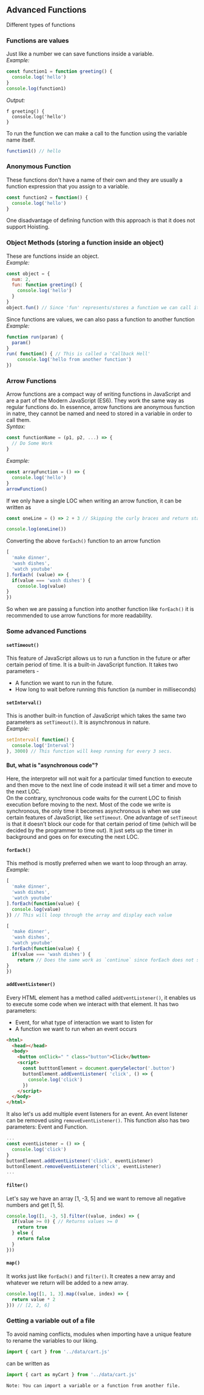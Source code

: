 ## Advanced Functions
Different types of functions
### Functions are values
Just like a number we can save functions inside a variable. <br />
_Example:_ 
```js
const function1 = function greeting() {
  console.log('hello')
}
console.log(function1)
```
_Output:_ 
```console
f greeting() {
  console.log('hello')
}
```
To run the function we can make a call to the function using the variable name itself.
```js
function1() // hello
```
### Anonymous Function
These functions don't have a name of their own and they are usually a function expression that you assign to a variable. <br />
```js
const function2 = function() {
  console.log('hello')
}
```
One disadvantage of defining function with this approach is that it does not support Hoisting.
### Object Methods (storing a function inside an object)
These are functions inside an object. <br />
_Example:_ 
```js
const object = {
  num: 2,
  fun: function greeting() {
    console.log('hello')
  }
}
object.fun() // Since 'fun' represents/stores a function we can call it
```
Since functions are values, we can also pass a function to another function
_Example:_ 
```js
function run(param) {
  param()
}
run( function() { // This is called a 'Callback Hell'
    console.log('hello from another function')
})
```

### Arrow Functions
Arrow functions are a compact way of writing functions in JavaScript and are a part of the Modern JavaScript (ES6). They work the same way as regular functions do. In essennce, arrow functions are anonymous function in natre, they cannot be named and need to stored in a variable in order to call them. <br />
_Syntax:_ 
```js
const functionName = (p1, p2, ...) => {
  // Do Some Work
}
```
_Example:_
```js
const arrayFunction = () => {
  console.log('hello')
}
arrowFunction()
```
If we only have a single LOC when writing an arrow function, it can be written as
```js
const oneLine = () => 2 + 3 // Skipping the curly braces and return statement

console.log(oneLine())
```
Converting the above `forEach()` function to an arrow function
```js
[
  'make dinner',
  'wash dishes',
  'watch youtube'
].forEach( (value) => {
  if(value === 'wash dishes') {
    console.log(value)
}
})
```
So when we are passing a function into another function like `forEach()` it is recommended to use arrow functions for more readability.
### Some advanced Functions
#### `setTimeout()`
This feature of JavaScript allows us to run a function in the future or after certain period of time. It is a built-in JavaScript function. It takes two parameters -
   - A function we want to run in the future.
   - How long to wait before running this function (a number in milliseconds)
#### `setInterval()`
This is another built-in function of JavaScript which takes the same two parameters as `setTimeout()`. It is asynchronous in nature. <br />
_Example:_ 
```js
setInterval( function() {
  console.log('Interval')
}, 3000) // This function will keep running for every 3 secs.
```
#### But, what is "asynchronous code"?
Here, the interpretor will not wait for a particular timed function to execute and then move to the next line of code instead it will set a timer and move to the next LOC. <br />
On the contrary, synchronous code waits for the current LOC to finish execution before moving to the next. Most of the code we write is synchronous, the only time it becomes asynchronous is when we use certain features of JavaScript, like `setTimeout`. One advantage of `setTimeout` is that it doesn't block our code for that certain period of time (which will be decided by the programmer to time out). It just sets up the timer in background and goes on for executing the next LOC.
#### `forEach()`
This method is mostly preferred when we want to loop through an array.
_Example:_
```js
[
  'make dinner',
  'wash dishes',
  'watch youtube'
].forEach(function(value) {
  console.log(value)
}) // This will loop through the array and display each value

[
  'make dinner',
  'wash dishes',
  'watch youtube'
].forEach(function(value) {
  if(value === 'wash dishes') {
    return // Does the same work as `continue` since forEach does not support `continue` statement
}
})
```
#### `addEventListener()`
Every HTML element has a method called `addEventListener()`, it enables us to execute some code when we interact with that element. It has two parameters:
- Event, for what type of interaction we want to listen for
- A function we want to run when an event occurs
```html
<html>
  <head></head>
  <body>
    <button onClick=" " class="button">Click</button>
    <script>
      const butttonElement = document.querySelector('.button')
      buttonElement.addEventListener( 'click', () => {
        console.log('click')
      })
    </script>
  </body>
</html>
```
It also let's us add multiple event listeners for an event. An event listener can be removed using `removeEventListener()`. This function also has two parameters: Event and Function.
```js
...
const eventListener = () => {
  console.log('click')
}
buttonElement.addEventListener('click', eventListener)
buttonElement.removeEventListener('click', eventListener)
...
```
#### `filter()`
Let's say we have an array [1, -3, 5] and we want to remove all negative numbers and get [1, 5].
```js
console.log([1, -3, 5].filter((value, index) => {
  if(value >= 0) { // Returns values >= 0
    return true
  } else {
    return false
  }
}))
```
#### `map()`
It works just like `forEach()` and `filter()`. It creates a new array and whatever we return will be added to a new array.
```js
console.log([1, 1, 3].map((value, index) => {
  return value * 2
})) // [2, 2, 6]
```
### Getting a variable out of a file
To avoid naming conflicts, modules when importing have a unique feature to rename the variables to our liking.
```js 
import { cart } from '../data/cart.js'
```
can be written as
```js 
import { cart as myCart } from '../data/cart.js'
```
`Note: You can import a variable or a function from another file.`
